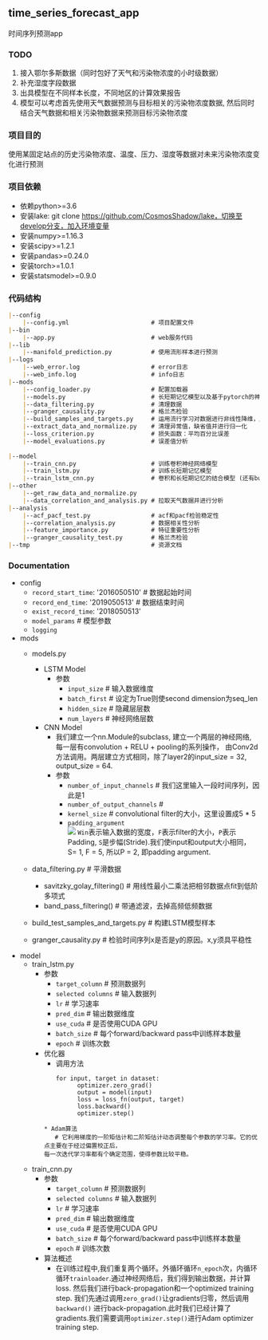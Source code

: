 ## time_series_forecast_app
时间序列预测app

### TODO
1. 接入鄂尔多斯数据（同时包好了天气和污染物浓度的小时级数据）
2. 补充湿度字段数据
3. 出具模型在不同样本长度，不同地区的计算效果报告
4. 模型可以考虑首先使用天气数据预测与目标相关的污染物浓度数据, 然后同时结合天气数据和相关污染物数据来预测目标污染物浓度

### 项目目的
使用某固定站点的历史污染物浓度、温度、压力、湿度等数据对未来污染物浓度变化进行预测

### 项目依赖
* 依赖python>=3.6
* 安装lake: git clone https://github.com/CosmosShadow/lake，切换至develop分支，加入环境变量
* 安装numpy>=1.16.3
* 安装scipy>=1.2.1
* 安装pandas>=0.24.0
* 安装torch>=1.0.1
* 安装statsmodel>=0.9.0

### 代码结构
```markdown
|--config
    |--config.yml                       # 项目配置文件
|--bin
    |--app.py                           # web服务代码
|--lib
    |--manifold_prediction.py           # 使用流形样本进行预测
|--logs
    |--web_error.log                    # error日志
    |--web_info.log                     # info日志
|--mods
    |--config_loader.py                 # 配置加载器
    |--models.py                        # 长短期记忆模型以及基于pytorch的神经网络训练和预测模型
    |--data_filtering.py                # 清理数据
    |--granger_causality.py             # 格兰杰检验
    |--build_samples_and_targets.py     # 运用流行学习对数据进行非线性降维，用更少的数据表示更多的信息 
    |--extract_data_and_normalize.py    # 清理异常值，缺省值并进行归一化
    |--loss_criterion.py                # 损失函数：平均百分比误差
    |--model_evaluations.py             # 误差值分析
           
|--model 
    |--train_cnn.py                     # 训练卷积神经网络模型
    |--train_lstm.py                    # 训练长短期记忆模型   
    |--train_lstm_cnn.py                # 卷积和长短期记忆的结合模型 (还有bug) 
|--other
    |--get_raw_data_and_normalize.py 
    |--data_correlation_and_analysis.py # 拉取天气数据并进行分析
|--analysis 
    |--acf_pacf_test.py                 # acf和pacf检验稳定性
    |--correlation_analysis.py          # 数据相关性分析
    |--feature_importance.py            # 特征重要性分析
    |--granger_causality_test.py        # 格兰杰检验
|--tmp                                  # 资源文档

```

### Documentation
* config 
    * `record_start_time`: '2016050510'   # 数据起始时间
    * `record_end_time`: '2019050513'     # 数据结束时间
    * `exist_record_time`: '2018050513'   
    * `model_params`                      # 模型参数
    * `logging`                           
* mods
    * models.py                         
        * LSTM Model 
            * 参数
                * `input_size`              # 输入数据维度
                * `batch_first`             # 设定为True则使second dimension为seq_len
                * `hidden_size`             # 隐藏层层数
                * `num_layers`              # 神经网络层数
        * CNN Model 
            * 我们建立一个nn.Module的subclass, 建立一个两层的神经网络, 每一层有convolution + RELU + pooling的系列操作，
            由Conv2d方法调用。两层建立方式相同，除了layer2的input_size = 32, output_size = 64.
            * 参数
                * `number_of_input_channels`    # 我们这里输入一段时间序列，因此是1
                * `number_of_output_channels`   # 
                * `kernel_size`                 # convolutional filter的大小，这里设置成5 * 5
                * `padding_argument`            
                    ![](http://latex.codecogs.com/gif.latex?\\\Wout=\frac{Win-F+2P}{S}+1)
                    `Win`表示输入数据的宽度，`F`表示filter的大小，`P`表示Padding, `S`是步幅(Stride).我们使input和output大小相同，
                    S= 1, F = 5, 所以P = 2, 即padding argument. 
                    
                
                        
    * data_filtering.py                 # 平滑数据
        * savitzky_golay_filtering()    # 用线性最小二乘法把相邻数据点fit到低阶多项式 
        * band_pass_filtering()         # 带通滤波，去掉高频低频数据      
    * build_test_samples_and_targets.py # 构建LSTM模型样本
    * granger_causality.py              # 检验时间序列x是否是y的原因。x,y须具平稳性
* model
    * train_lstm.py
        * 参数
            * `target_column`           # 预测数据列
            * `selected columns`        # 输入数据列
            * `lr`                      # 学习速率
            * `pred_dim`                # 输出数据维度
            * `use_cuda`                # 是否使用CUDA GPU 
            * `batch_size`              # 每个forward/backward pass中训练样本数量
            * `epoch`                   # 训练次数
        * 优化器
            * 调用方法
              ``````
              for input, target in dataset:
                    optimizer.zero_grad()
                    output = model(input)
                    loss = loss_fn(output, target)
                    loss.backward()
                    optimizer.step()
             `````` 
            * Adam算法    
                # 它利用梯度的一阶矩估计和二阶矩估计动态调整每个参数的学习率。它的优点主要在于经过偏置校正后，
            每一次迭代学习率都有个确定范围，使得参数比较平稳。

    * train_cnn.py 
        * 参数 
            * `target_column`           # 预测数据列
            * `selected columns`        # 输入数据列
            * `lr`                      # 学习速率
            * `pred_dim`                # 输出数据维度
            * `use_cuda`                # 是否使用CUDA GPU 
            * `batch_size`              # 每个forward/backward pass中训练样本数量
            * `epoch`                   # 训练次数
        * 算法概述
            * 在训练过程中,我们重复两个循环。外循环循环`n_epoch`次，内循环循环`trainloader`.通过神经网络后，我们得到输出数据，并计算loss.
            然后我们进行back-propagation和一个optimized training step. 我们先通过调用`zero_grad()`让gradients归零，然后调用`backward()`
            进行back-propagation.此时我们已经计算了gradients.我们需要调用`optimizer.step()`进行Adam optimizer training step.
            
            
                                